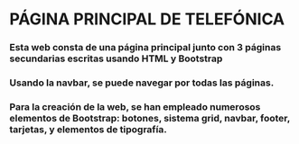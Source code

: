 # PÁGINA PRINCIPAL DE TELEFÓNICA


### Esta web consta de una página principal junto con 3 páginas secundarias escritas usando HTML y Bootstrap

### Usando la navbar, se puede navegar por todas las páginas.

### Para la creación de la web, se han empleado numerosos elementos de Bootstrap: botones, sistema grid, navbar, footer, tarjetas, y elementos de tipografía.
